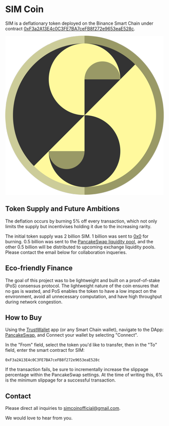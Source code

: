 # SIM Coin

SIM is a deflationary token deployed on the Binance Smart Chain under contract [0xF3a2A13E4c0C3FE7BA7ceFB8f272e9653eaE528c](https://bscscan.com/token/0x5df196e555b57608a367e54da2e4abc830d0385a).

![alt text](logo/SimCoin_512.png)

## Token Supply and Future Ambitions

The deflation occurs by burning 5% off every transaction, which not only limits the supply but incentivises holding it due to the increasing rarity.

The initial token supply was 2 billion SIM. 1 billion was sent to [0x0](https://bscscan.com/tx/0xaa8547a7348357d7a064910691ac8596ad981ffcb3ebeb71436326d60446519a) for burning. 0.5 billion was sent to the [PancakeSwap liquidity pool](https://bscscan.com/tx/0x5c1e02cafa29307fa6eb620a650cd2a7084387e994a0e328f4d96f5716cb67a4), and the other 0.5 billion will be distributed to upcoming exchange liquidity pools. Please contact the email below for collaboration inqueries.

## Eco-friendly Finance

The goal of this project was to be lightweight and built on a proof-of-stake (PoS) consensus protocol. The lightweight nature of the coin ensures that no gas is wasted, and PoS enables the token to have a low impact on the environment, avoid all unnecessary computation, and have high throughput during network congestion. 

## How to Buy

Using the [TrustWallet](https://trustwallet.com/) app (or any Smart Chain wallet), navigate to the DApp: [PancakeSwap](https://exchange.pancakeswap.finance/), and Connect your wallet by selecting "Connect".

In the "From" field, select the token you'd like to transfer, then in the "To" field, enter the smart contract for SIM:
```
0xF3a2A13E4c0C3FE7BA7ceFB8f272e9653eaE528c
```
If the transaction fails, be sure to incrementally increase the slippage percentage within the PancakeSwap settings. At the time of writing this, 6% is the minimum slippage for a successful transaction.

## Contact

Please direct all inquiries to simcoinofficial@gmail.com.

We would love to hear from you.
